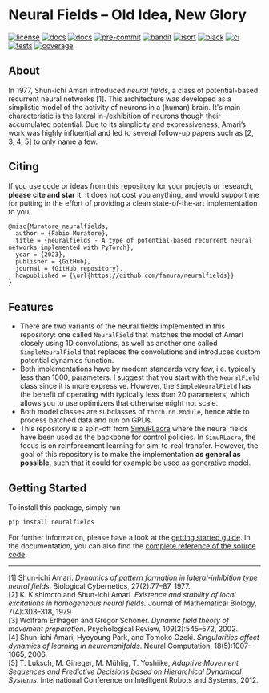 # Neural Fields &ndash; Old Idea, New Glory

[![license][license-badge]][license]
[![docs][docs-stable-badge]][docs-stable]
[![docs][docs-latest-badge]][docs-latest]
[![pre-commit][pre-commit-badge]][pre-commit]
[![bandit][bandit-badge]][bandit-hp]
[![isort][isort-badge]][isort-hp]
[![black][black-badge]][black]
[![ci][ci-badge]][ci]
[![tests][tests-badge]][tests]
[![coverage][coverage-badge]][coverage]

## About

In 1977, Shun-ichi Amari introduced _neural fields_, a class of potential-based recurrent neural networks [1].
This architecture was developed as a simplistic model of the activity of neurons in a (human) brain.
It's main characteristic is the lateral in-/exhibition of neurons though their accumulated potential.
Due to its simplicity and expressiveness, Amari’s work was highly influential and led to several follow-up papers such
as [2, 3, 4, 5] to only name a few.

## Citing

If you use code or ideas from this repository for your projects or research, **please cite and star** it.
It does not cost you anything, and would support me for putting in the effort of providing a clean state-of-the-art
implementation to you.

```
@misc{Muratore_neuralfields,
  author = {Fabio Muratore},
  title = {neuralfields - A type of potential-based recurrent neural networks implemented with PyTorch},
  year = {2023},
  publisher = {GitHub},
  journal = {GitHub repository},
  howpublished = {\url{https://github.com/famura/neuralfields}}
}
```

## Features

* There are two variants of the neural fields implemented in this repository: one called `NeuralField` that matches
  the model of Amari closely using 1D convolutions, as well as another one called `SimpleNeuralField` that replaces the
  convolutions and introduces custom potential dynamics function.
* Both implementations have by modern standards very few, i.e. typically less than 1000, parameters. I suggest that you
  start with the `NeuralField` class since it is more expressive. However, the `SimpleNeuralField` has the benefit of
  operating with typically less than 20 parameters, which allows you to use optimizers that otherwise might not scale.
* Both model classes are subclasses of `torch.nn.Module`, hence able to process batched data and run on GPUs.
* This repository is a spin-off from [SimuRLacra](https://github.com/famura/SimuRLacra) where the neural fields have
  been used as the backbone for control policies. In `SimuRLacra`, the focus is on reinforcement learning for
  sim-to-real transfer. However, the goal of this repository is to make the implementation **as general as possible**,
  such that it could for example be used as generative model.

## Getting Started

To install this package, simply run

```sh
pip install neuralfields
```

For further information, please have a look at the [getting started guide][docs-getting-started].
In the documentation, you can also find the [complete reference of the source code][docs-code-reference].

---
[1] Shun-ichi Amari. _Dynamics of pattern formation in lateral-inhibition type neural fields_. Biological Cybernetics, 27(2):77–87, 1977.<br />
[2] K. Kishimoto and Shun-ichi Amari. _Existence and stability of local excitations in homogeneous neural fields_. Journal of Mathematical Biology, 7(4):303–318, 1979.<br />
[3] Wolfram Erlhagen and Gregor Schöner. _Dynamic field theory of movement preparation_. Psychological Review, 109(3):545–572, 2002.<br />
[4] Shun-ichi Amari, Hyeyoung Park, and Tomoko Ozeki. _Singularities affect dynamics of learning in neuromanifolds_. Neural Computation, 18(5):1007–1065, 2006.<br />
[5] T. Luksch, M. Gineger, M. Mühlig, T. Yoshiike, _Adaptive Movement Sequences and Predictive Decisions based on Hierarchical Dynamical Systems_. International Conference on Intelligent Robots and Systems, 2012.


<!-- URLs -->
[bandit-badge]: https://img.shields.io/badge/security-bandit-green.svg
[bandit-hp]: https://github.com/PyCQA/bandit
[black-badge]: https://img.shields.io/badge/code%20style-black-000000.svg
[black]: https://github.com/psf/black
[ci-badge]: https://github.com/famura/neuralfields/actions/workflows/ci.yaml/badge.svg
[ci]: https://github.com/famura/neuralfields/actions/workflows/ci.yaml
[coverage-badge]: https://famura.github.io/neuralfields/latest/exported/coverage/badge.svg
[coverage]: https://famura.github.io/neuralfields/latest/exported/coverage/report
[docs-stable-badge]: https://img.shields.io/badge/docs-stable-informational
[docs-latest-badge]: https://img.shields.io/badge/docs-latest-informational
[docs-code-reference]: https://famura.github.io/neuralfields/stable/reference
[docs-getting-started]: https://famura.github.io/neuralfields/stable/getting_started
[docs-stable]: https://famura.github.io/neuralfields/stable
[docs-latest]: https://famura.github.io/neuralfields/latest
[isort-badge]: https://img.shields.io/badge/imports-isort-green
[isort-hp]: https://pycqa.github.io/isort/
[license-badge]: https://img.shields.io/badge/license-MIT--v4-informational
[license]: https://github.com/famura/neuralfields/LICENSE.txt
[pre-commit-badge]: https://img.shields.io/badge/pre--commit-enabled-green
[pre-commit]: https://github.com/pre-commit/pre-commit
[tests-badge]: https://famura.github.io/neuralfields/latest/exported/tests/badge.svg
[tests]: https://famura.github.io/neuralfields/latest/exported/tests/report

